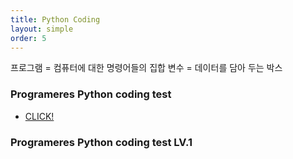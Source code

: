 ```yaml
---
title: Python Coding  
layout: simple  
order: 5 
---
```


프로그램 = 컴퓨터에 대한 명령어들의 집합
변수 = 데이터를 담아 두는 박스


### Programeres Python coding test
- [CLICK!](https://github.com/Han-Daon/Programmers-PythonCoding/tree/b5622483ef5a3a8c2efed8d8ddfbcde679e6b1e7/%ED%94%84%EB%A1%9C%EA%B7%B8%EB%9E%98%EB%A8%B8%EC%8A%A4/unrated)

### Programeres Python coding test LV.1

